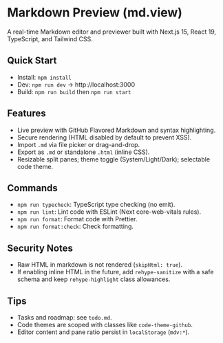 # Markdown Preview (md.view)

A real-time Markdown editor and previewer built with Next.js 15, React 19, TypeScript, and Tailwind CSS.

## Quick Start

- Install: `npm install`
- Dev: `npm run dev` → http://localhost:3000
- Build: `npm run build` then `npm run start`

## Features

- Live preview with GitHub Flavored Markdown and syntax highlighting.
- Secure rendering (HTML disabled by default to prevent XSS).
- Import `.md` via file picker or drag-and-drop.
- Export as `.md` or standalone `.html` (inline CSS).
- Resizable split panes; theme toggle (System/Light/Dark); selectable code theme.

## Commands

- `npm run typecheck`: TypeScript type checking (no emit).
- `npm run lint`: Lint code with ESLint (Next core-web-vitals rules).
- `npm run format`: Format code with Prettier.
- `npm run format:check`: Check formatting.

## Security Notes

- Raw HTML in markdown is not rendered (`skipHtml: true`).
- If enabling inline HTML in the future, add `rehype-sanitize` with a safe schema and keep `rehype-highlight` class allowances.

## Tips

- Tasks and roadmap: see `todo.md`.
- Code themes are scoped with classes like `code-theme-github`.
- Editor content and pane ratio persist in `localStorage` (`mdv:*`).
